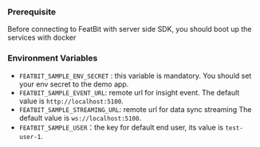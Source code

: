 ### Prerequisite

Before connecting to FeatBit with server side SDK, you should boot up the services with docker

### Environment Variables

* `FEATBIT_SAMPLE_ENV_SECRET` : this variable is mandatory. You should set your env secret to the demo app.
* `FEATBIT_SAMPLE_EVENT_URL`: remote url for insight event. The default value is `http://localhost:5100`.
* `FEATBIT_SAMPLE_STREAMING_URL`: remote url for data sync streaming The default value is `ws://localhost:5100`.
* `FEATBIT_SAMPLE_USER`：the key for default end user, its value is `test-user-1`.


